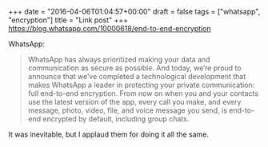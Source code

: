 +++
date = "2016-04-06T01:04:57+00:00"
draft = false
tags = ["whatsapp", "encryption"]
title = "Link post"
+++
https://blog.whatsapp.com/10000618/end-to-end-encryption



WhatsApp:

> WhatsApp has always prioritized making your data and communication as secure as possible. And today, we’re proud to announce that we’ve completed a technological development that makes WhatsApp a leader in protecting your private communication: full end-to-end encryption. From now on when you and your contacts use the latest version of the app, every call you make, and every message, photo, video, file, and voice message you send, is end-to-end encrypted by default, including group chats.

It was inevitable, but I applaud them for doing it all the same.
